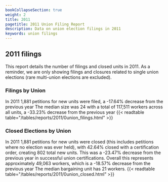 ```yaml
---
bookCollapseSection: true
weight: 2
title: 2011
pagetitle: 2011 Union Filing Report
description: Data on union election filings in 2011
keywords: union filings
---
```


## 2011 filings

This report details the number of filings and closed units in 2011. As a reminder, we are only showing filings and closures related to single union elections (rare multi-union elections are excluded).

### Filings by Union
In 2011 1,881 petitions for new units were filed, a -17.64% decrease from the previous year The median size was 24 with a total of 117,511 workers across all units, a -33.23% decrease from the previous year
{{< readtable table="/tables/reports/2011/0union_filings.html" >}}

### Closed Elections by Union
In 2011 1,881 petitions for new units were closed (this includes petitions where no election was ever held), with 42.64% closed with a certification order, creating 802 total new units. This was a -23.47% decrease from the previous year in successful union certifications. Overall this represents approximately 49,063 workers, which is a -18.57% decrease from the previous year The median bargaining unit has 21 workers.
{{< readtable table="/tables/reports/2011/0union_closed.html" >}}
